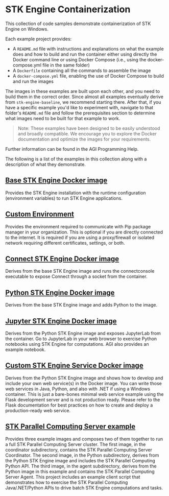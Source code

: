 # STK Engine Containerization

This collection of code samples demonstrate containerization of STK Engine on Windows.

Each example project provides:
* A `README.md` file with instructions and explanations on what the example does and how to build and run the container
either using directly the Docker command line or using Docker Compose (i.e., using the docker-compose.yml file in the
same folder)
* A `Dockerfile` containing all the commands to assemble the image
* A `docker-compose.yml` file, enabling the use of Docker Compose to build and run the images

The images in these examples are built upon each other, and you need to build them in the correct order.
Since almost all examples eventually derive from `stk-engine-baseline`, we recommend starting there.
After that, if you have a specific example you'd like to experiment with, navigate to that folder's `README.md` file and
follow the prerequisites section to determine what images need to be built for that example to work.

> Note: These examples have been designed to be easily understood and broadly compatible. We encourage you to explore the Docker documentation and optimize the images for your requirements.

Further information can be found in the AGI Programming Help.

The following is a list of the examples in this collection along with a description of what they demonstrate.

## [Base STK Engine Docker image](stk-engine-baseline)
Provides the STK Engine installation with the runtime configuration (environment variables) to run STK Engine applications.

## [Custom Environment](custom-environment)
Provides the environment required to communicate with Pip package manager in your organization.
This is optional if you are directly connected to the internet. It is required if you are using a proxy/firewall or
isolated network requiring different certificates, settings, or both.

## [Connect STK Engine Docker image](stk-engine-connect)
Derives from the base STK Engine image and runs the connectconsole executable to expose Connect through a socket from
the container.

## [Python STK Engine Docker image](stk-engine-python)
Derives from the base STK Engine image and adds Python to the image.

## [Jupyter STK Engine Docker image](stk-engine-jupyter)
Derives from the Python STK Engine image and exposes JupyterLab from the container. Go to JupyterLab in your web browser
to exercise Python notebooks using STK Engine for computations. AGI also provides an example notebook.

## [Custom STK Engine Service Docker image](stk-engine-webservice)
Derives from the Python STK Engine image and shows how to develop and include your own web service(s) in the Docker
image. You can write those web services in Java, Python, and also with .NET if using a Windows container.
This is just a bare-bones minimal web service example using the Flask development server and is not production ready.
Please refer to the Flask documentation for best practices on how to create and deploy a production-ready web service.

## [STK Parallel Computing Server example](stk-parallel-computing-server)
Provides three example images and composes two of them together to run a full STK Parallel Computing Server cluster.
The first image, in the coordinator subdirectory, contains the STK Parallel Computing Server Coordinator.
The second image, in the Python subdirectory, derives from the Python STK Engine image and includes the
STK Parallel Computing Python API. The third image, in the agent subdirectory, derives from the Python image in this
example and contains the STK Parallel Computing Server Agent. This project includes an example client script that
demonstrates how to exercise the STK Parallel Computing Java/.NET/Python APIs to drive batch STK Engine computations
and tasks.
